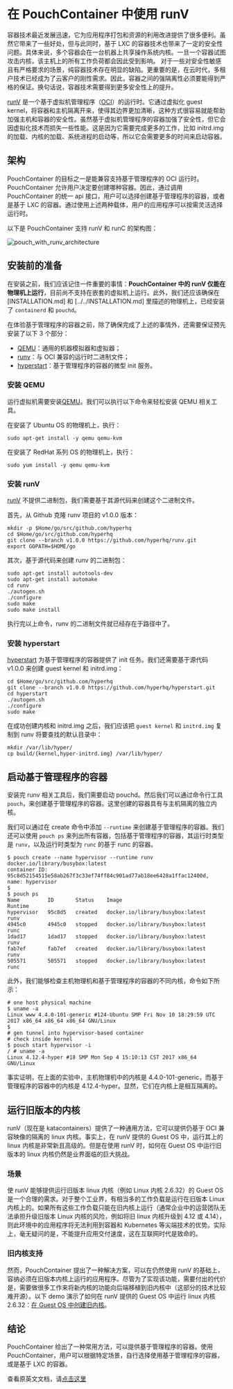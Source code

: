# 在 PouchContainer 中使用 runV
容器技术最近发展迅速，它为应用程序打包和资源的利用改进提供了很多便利。虽然它带来了一些好处，但与此同时，基于 LXC 的容器技术也带来了一定的安全性问题。具体来说，多个容器会在一台机器上共享操作系统内核。一旦一个容器试图攻击内核，该主机上的所有工作负荷都会因此受到影响。
对于一些对安全性敏感且有严格要求的场景，纯容器技术存在明显的缺陷。更重要的是，在云时代，多租户技术已经成为了云客户的刚性需求。因此，容器之间的强隔离性必须要能得到严格的保证。换句话说，容器技术需要得到更多安全性上的提升。

[runV](https://github.com/hyperhq/runv) 是一个基于虚拟机管理程序（[OCI](https://github.com/opencontainers/runtime-spec)）的运行时。它通过虚拟化 guest kernel，将容器和主机隔离开来，使得其边界更加清晰，这种方式很容易就能帮助加强主机和容器的安全性。虽然基于虚拟机管理程序的容器加强了安全性，但它会因虚拟化技术而损失一些性能。这是因为它需要完成更多的工作，比如 initrd.img 的加载、内核的加载、系统进程的启动等，所以它会需要更多的时间来启动容器。


## 架构
PouchContainer 的目标之一是能兼容支持基于管理程序的 OCI 运行时。PouchContainer 允许用户决定要创建哪种容器。因此，通过调用 PouchContainer 的统一 api 接口，用户可以选择创建基于管理程序的容器，或者是基于 LXC 的容器。通过使用上述两种载体，用户的应用程序可以按需灵活选择运行时。

以下是 PouchContainer 支持 runV 和 runC 的架构图：

![pouch_with_runv_architecture](../static_files/pouch_with_runv_architecture.png)

## 安装前的准备
在安装之前，我们应该记住一件重要的事情：**PouchContainer 中的 runV 仅能在物理机上运行**，目前尚不支持在嵌套的虚拟机上运行。此外，我们还应该确保在 [INSTALLATION.md] 和 [../../INSTALLATION.md] 里描述的物理机上，已经安装了 `containerd` 和 `pouchd`。

在体验基于管理程序的容器之前，除了确保完成了上述的事情外，还需要保证预先安装了以下 3 个部分：

* [QEMU](https://www.qemu.org)：通用的机器模拟器和虚拟器；
* [runv](https://github.com/hyperhq/runv)：与 OCI 兼容的运行时二进制文件；
* [hyperstart](https://github.com/hyperhq/hyperstart)：基于管理程序的容器的微型 init 服务。


### 安装 QEMU
运行虚拟机需要安装[QEMU](https://www.qemu.org)。我们可以执行以下命令来轻松安装 QEMU 相关工具。

在安装了 Ubuntu OS 的物理机上，执行：

```
sudo apt-get install -y qemu qemu-kvm
```

在安装了 RedHat 系列 OS 的物理机上，执行：

```
sudo yum install -y qemu qemu-kvm
```

### 安装 runV
[runV](https://github.com/hyperhq/runv) 不提供二进制包，我们需要基于其源代码来创建这个二进制文件。

首先，从 Github 克隆 runv 项目的 v1.0.0 版本：

```
mkdir -p $Home/go/src/github.com/hyperhq
cd $Home/go/src/github.com/hyperhq
git clone --branch v1.0.0 https://github.com/hyperhq/runv.git
export GOPATH=$HOME/go
``` 

其次，基于源代码来创建 runv 的二进制包：

```
sudo apt-get install autotools-dev
sudo apt-get install automake
cd runv
./autogen.sh
./configure
sudo make
sudo make install
```

执行完以上命令，runv 的二进制文件就已经存在于路径中了。


### 安装 hyperstart
[hyperstart](https://github.com/hyperhq/hyperstart) 为基于管理程序的容器提供了 init 任务。我们还需要基于源代码 v1.0.0 来创建 guest kernel 和 initrd.img：

```
cd $Home/go/src/github.com/hyperhq
git clone --branch v1.0.0 https://github.com/hyperhq/hyperstart.git
cd hyperstart
./autogen.sh
./configure
sudo make
```

在成功创建内核和 initrd.img 之后，我们应该把 `guest kernel` 和 `initrd.img` 复制到 runv 将要查找的默认目录中：

```
mkdir /var/lib/hyper/
cp build/{kernel,hyper-initrd.img} /var/lib/hyper/
```

## 启动基于管理程序的容器
安装完 runv 相关工具后，我们需要启动 pouchd。然后我们可以通过命令行工具 `pouch`，来创建基于管理程序的容器。这里创建的容器具有与主机隔离的独立内核。

我们可以通过在 create 命令中添加 `--runtime` 来创建基于管理程序的容器。我们还可以使用 `pouch ps` 来列出所有容器，包括基于管理程序的容器，其运行时类型是 `runv`，以及运行时类型为 `runc` 的基于 runc 的容器。

```shell
$ pouch create --name hypervisor --runtime runv docker.io/library/busybox:latest
container ID: 95c8d52154515e58ab267f3c33ef74ff84c901ad77ab18ee6428a1ffac12400d, name: hypervisor
$
$ pouch ps
Name         ID       Status    Image                              Runtime
hypervisor   95c8d5   created   docker.io/library/busybox:latest   runv
4945c0       4945c0   stopped   docker.io/library/busybox:latest   runc
1dad17       1dad17   stopped   docker.io/library/busybox:latest   runv
fab7ef       fab7ef   created   docker.io/library/busybox:latest   runv
505571       505571   stopped   docker.io/library/busybox:latest   runc
```

此外，我们能够检查主机物理机和基于管理程序的容器的不同内核，命令如下所示：

```shell
# one host physical machine
$ uname -a
Linux www 4.4.0-101-generic #124-Ubuntu SMP Fri Nov 10 18:29:59 UTC 2017 x86_64 x86_64 x86_64 GNU/Linux
$
# gen tunnel into hypervisor-based container
# check inside kernel
$ pouch start hypervisor -i
/ # uname -a
Linux 4.12.4-hyper #18 SMP Mon Sep 4 15:10:13 CST 2017 x86_64 GNU/Linux
```

事实证明，在上面的实验中，主机物理机中的内核是 4.4.0-101-generic，而基于管理程序的容器中的内核是 4.12.4-hyper。显然，它们在内核上是相互隔离的。

## 运行旧版本的内核
runV（现在是 katacontainers）提供了一种通用方法，它可以提供仍基于 OCI 兼容映像的隔离的 linux 内核。事实上，在 runV 提供的 Guest OS 中，运行其上的 linux 内核是非常新且高级的。但是在使用 runV 时，如何在 Guest OS 中运行旧版本的 linux 内核仍然是业界面临的巨大挑战。

### 场景
使 runV 能够提供运行旧版本 linux 内核（例如 Linux 内核 2.6.32）的 Guest OS 是一个合理的需求。对于整个工业界，有相当多的工作负载是运行在旧版本 Linux 内核上的。如果所有这些工作负载只能在旧内核上运行（通常企业中的运营团队无法承担升级旧版本 Linux 内核的风险，例如将旧 linux 内核升级到 4.12 或 4.14），则此环境中的应用程序将无法利用到容器和 Kubernetes 等尖端技术的优势。实际上，毫无疑问的是，不能提升应用交付速度，这在互联网时代是致命的。


### 旧内核支持
然而，PouchContainer 提出了一种解决方案，可以在仍然使用 runV 的基础上，容纳必须在旧版本内核上运行的应用程序。尽管为了实现该功能，需要付出的代价是，需要做很多工作来将新内核的功能向后端移植到旧内核中（这部分的技术比较难开源）。以下 demo 演示了如何在 runV 提供的 Guest OS 中运行 linux 内核 2.6.32：[在 Guest OS 中创建旧内核](https://www.youtube.com/watch?v=1w5Ams2k-40)。


## 结论
PouchContainer 给出了一种常用方法，可以提供基于管理程序的容器。使用 PouchContainer，用户可以根据特定场景，自行选择使用基于管理程序的容器，或是基于 LXC 的容器。

查看原英文文档，请[点击这里](https://github.com/alibaba/pouch/blob/master/docs/features)